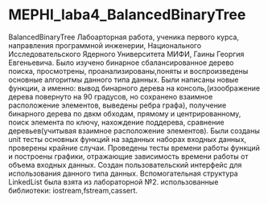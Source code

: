 # MEPHI_laba4_BalancedBinaryTree
BalancedBinaryTree
Лабоарторная работа, ученика первого курса, направления программной инженерии, Национального Исследовательского Ядерного Университета МИФИ, Гаины Георгия Евгеньевича.
Было изучено бинарное сбалансированное дерево поиска, просмотрены, проанализированы,поняты и воспроизведены основные алгоритмы данного типа данных.
Были написаны новые функции, а именно: вывод бинарного дерева на консоль,(изоображение дерева повернуто на 90 градусов, но сохранено взаимное расположение элементов, выведены ребра графа),
получение бинарного дерева по двкм обходам, прямому и центрированному, поиск элемента по ключу, нахождение поддерева, сравнение деревьев(учитывая взаимное расположение элементов).
Были созданы unit тесты основных функций на заданных наборах входных данных, проверены крайние случаи.
Проведены тесты времени работы функций и построены графики, отражающие зависимость времени работы от объема входных данных.
Создан пользовательский интерфейс для использования  данного типа данных.
Вспомогательная структура LinkedList была взята из лабораторной №2.
использованные библиотеки: iostream,fstream,cassert.
